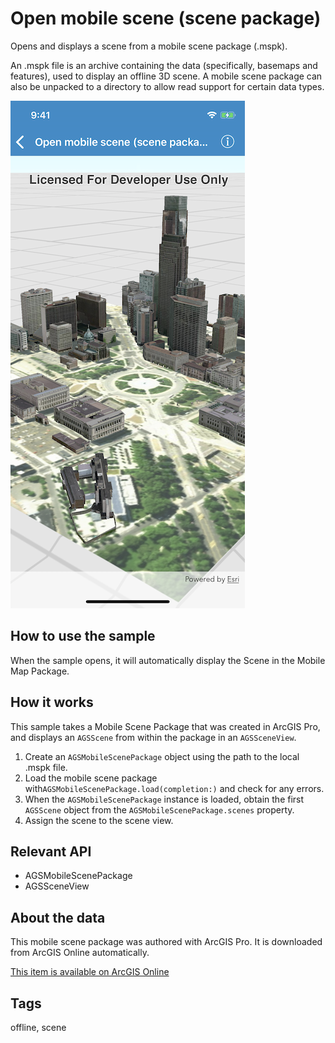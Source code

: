 # Open mobile scene (scene package)

Opens and displays a scene from a mobile scene package (.mspk).

An .mspk file is an archive containing the data (specifically, basemaps and features), used to display an offline 3D scene.
A mobile scene package can also be unpacked to a directory to allow read support for certain data types.

![Open mobile scene (scene package) sample](open-mobile-scene-package.png)

## How to use the sample

When the sample opens, it will automatically display the Scene in the Mobile Map Package.

## How it works

This sample takes a Mobile Scene Package that was created in ArcGIS Pro, and displays an `AGSScene` from within the package in an `AGSSceneView`. 

1. Create an `AGSMobileScenePackage` object using the path to the local .mspk file.
2. Load the mobile scene package with`AGSMobileScenePackage.load(completion:)` and check for any errors.
3. When the `AGSMobileScenePackage` instance is loaded, obtain the first `AGSScene` object from the `AGSMobileScenePackage.scenes` property.
4. Assign the scene to the scene view.

## Relevant API

* AGSMobileScenePackage
* AGSSceneView

## About the data

This mobile scene package was authored with ArcGIS Pro. It is downloaded from ArcGIS Online automatically.
	
[This item is available on ArcGIS Online](https://www.arcgis.com/home/item.html?id=7dd2f97bb007466ea939160d0de96a9d)

## Tags

offline, scene
